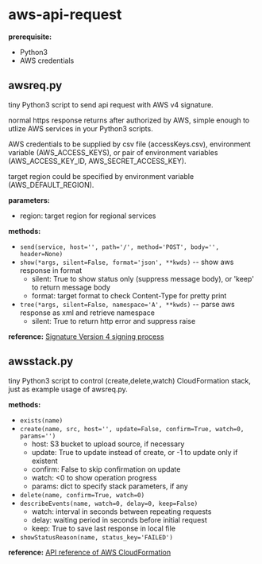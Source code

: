 # aws-api-request

**prerequisite:**
- Python3
- AWS credentials

## awsreq.py
tiny Python3 script to send api request with AWS v4 signature.

normal https response returns after authorized by AWS,
simple enough to utlize AWS services in your Python3 scripts.

AWS credentials to be supplied by csv file (accessKeys.csv), environment variable (AWS_ACCESS_KEYS),
or pair of environment variables (AWS_ACCESS_KEY_ID, AWS_SECRET_ACCESS_KEY).

target region could be specified by environment variable (AWS_DEFAULT_REGION).

**parameters:**
- region: target region for regional services

**methods:**
- `send(service, host='', path='/', method='POST', body='', header=None)`
- `show(*args, silent=False, format='json', **kwds)`
  -- show aws response in format
  * silent: True to show status only (suppress message body), or 'keep' to return message body
  * format: target format to check Content-Type for pretty print
- `tree(*args, silent=False, namespace='A', **kwds)`
  -- parse aws response as xml and retrieve namespace
  * silent: True to return http error and suppress raise

**reference:**
  [Signature Version 4 signing process](https://docs.aws.amazon.com/general/latest/gr/signature-version-4.html)

## awsstack.py
tiny Python3 script to control (create,delete,watch) CloudFormation stack,
just as example usage of awsreq.py.

**methods:**
- `exists(name)`
- `create(name, src, host='', update=False, confirm=True, watch=0, params='')`
  * host: S3 bucket to upload source, if necessary
  * update: True to update instead of create, or -1 to update only if existent
  * confirm: False to skip confirmation on update
  * watch: <0 to show operation progress
  * params: dict to specify stack parameters, if any
- `delete(name, confirm=True, watch=0)`
- `describeEvents(name, watch=0, delay=0, keep=False)`
  * watch: interval in seconds between repeating requests
  * delay: waiting period in seconds before initial request
  * keep: True to save last response in local file
- `showStatusReason(name, status_key='FAILED')`

**reference:**
  [API reference of AWS CloudFormation](https://docs.aws.amazon.com/AWSCloudFormation/latest/APIReference/Welcome.html)
